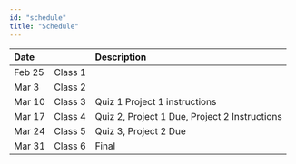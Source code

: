 ```yaml
---
id: "schedule"
title: "Schedule"
---
```


| Date   |          | Description                                    |
| :----- | :------- | :--------------------------------------------- |
| Feb 25 | Class 1 |                                                |
| Mar 3  | Class 2 |                                                |
| Mar 10 | Class 3 | Quiz 1 Project 1 instructions                 |
| Mar 17 | Class 4 | Quiz 2, Project 1 Due, Project 2 Instructions  |
| Mar 24 | Class 5 | Quiz 3, Project 2 Due                          |
| Mar 31 | Class 6 | Final                                          |
